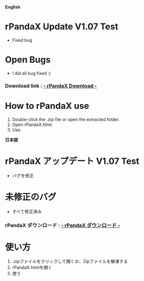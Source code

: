 **English**
# rPandaX Update V1.07 Test
- Fixed bug
# Open Bugs
- I did all bug fixed :)
### Download link : [- rPandaX Download -](https://dl.tool.tapioka-site.f5.si/rPandaX.zip)
# How to rPandaX use
1. Double-click the .zip file or open the extracted folder.
2. Open rPandaX.html.
3. Use.

**日本語**
# rPandaX アップデート V1.07 Test
- バグを修正
# 未修正のバグ
- すべて修正済み
### rPandaX ダウンロード : [- rPandaX ダウンロード -](https://dl.tool.tapioka-site.f5.si/rPandaX.zip)
# 使い方
1. .zipファイルをクリックして開くか、Zipファイルを解凍する
2. rPandaX.htmlを開く
3. 使う
